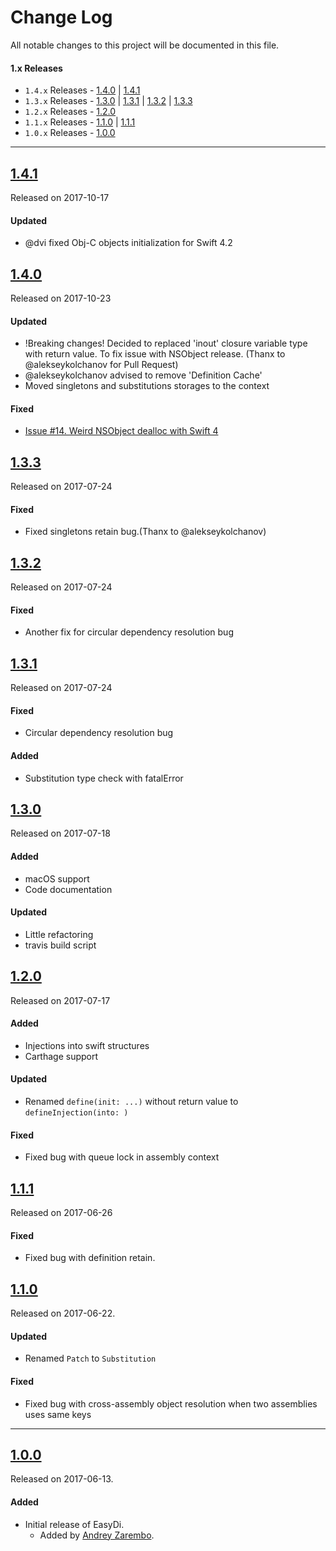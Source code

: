 # Change Log
All notable changes to this project will be documented in this file.

#### 1.x Releases
- `1.4.x` Releases - [1.4.0](#140) | [1.4.1](#141)
- `1.3.x` Releases - [1.3.0](#130) | [1.3.1](#131) | [1.3.2](#132) | [1.3.3](#133)
- `1.2.x` Releases - [1.2.0](#120)
- `1.1.x` Releases - [1.1.0](#110) | [1.1.1](#111)
- `1.0.x` Releases - [1.0.0](#100)

---

## [1.4.1](https://github.com/AndreyZarembo/EasyDi/releases/tag/1.4.1)
Released on 2017-10-17

#### Updated
- @dvi fixed Obj-C objects initialization for Swift 4.2 

## [1.4.0](https://github.com/AndreyZarembo/EasyDi/releases/tag/1.4.0)
Released on 2017-10-23

#### Updated
- !Breaking changes! Decided to replaced 'inout' closure variable type with return value. To fix issue with NSObject release. (Thanx to @alekseykolchanov for Pull Request)
- @alekseykolchanov advised to remove 'Definition Cache'
- Moved singletons and substitutions storages to the context

#### Fixed
- [Issue #14. Weird NSObject dealloc with Swift 4](https://github.com/AndreyZarembo/EasyDi/issues/14)


## [1.3.3](https://github.com/AndreyZarembo/EasyDi/releases/tag/1.3.3)
Released on 2017-07-24

#### Fixed
- Fixed singletons retain bug.(Thanx to @alekseykolchanov)


## [1.3.2](https://github.com/AndreyZarembo/EasyDi/releases/tag/1.3.2)
Released on 2017-07-24

#### Fixed
- Another fix for circular dependency resolution bug


## [1.3.1](https://github.com/AndreyZarembo/EasyDi/releases/tag/1.3.1)
Released on 2017-07-24

#### Fixed
- Circular dependency resolution bug

#### Added
- Substitution type check with fatalError


## [1.3.0](https://github.com/AndreyZarembo/EasyDi/releases/tag/1.3.0)
Released on 2017-07-18

#### Added
- macOS support
- Code documentation

#### Updated
- Little refactoring
- travis build script


## [1.2.0](https://github.com/AndreyZarembo/EasyDi/releases/tag/1.2.0)
Released on 2017-07-17

#### Added
- Injections into swift structures
- Carthage support

#### Updated
- Renamed `define(init: ...)` without return value to `defineInjection(into: )`

#### Fixed
- Fixed bug with queue lock in assembly context


## [1.1.1](https://github.com/AndreyZarembo/EasyDi/releases/tag/1.1.1)
Released on 2017-06-26

#### Fixed
- Fixed bug with definition retain.

## [1.1.0](https://github.com/AndreyZarembo/EasyDi/releases/tag/1.1.0)
Released on 2017-06-22.

#### Updated
- Renamed `Patch` to `Substitution`

#### Fixed
- Fixed bug with cross-assembly object resolution when two assemblies uses same keys

---

## [1.0.0](https://github.com/AndreyZarembo/EasyDi/releases/tag/1.0.0)
Released on 2017-06-13.

#### Added
- Initial release of EasyDi.
  - Added by [Andrey Zarembo](https://github.com/AndreyZarembo).
